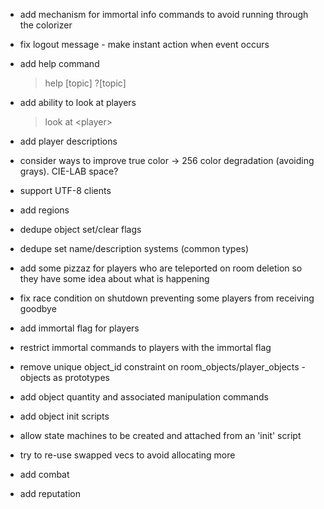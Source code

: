 - add mechanism for immortal info commands to avoid running through the colorizer

- fix logout message - make instant action when event occurs

- add help command

  > help \[topic\]
  > ?\[topic\]

- add ability to look at players

  > look at <player\>

- add player descriptions

- consider ways to improve true color -> 256 color degradation (avoiding grays). CIE-LAB space?

- support UTF-8 clients

- add regions

- dedupe object set/clear flags

- dedupe set name/description systems (common types)

- add some pizzaz for players who are teleported on room deletion so they have some idea about what is happening

- fix race condition on shutdown preventing some players from receiving goodbye

- add immortal flag for players

- restrict immortal commands to players with the immortal flag

- remove unique object_id constraint on room_objects/player_objects - objects as prototypes

- add object quantity and associated manipulation commands

- add object init scripts

- allow state machines to be created and attached from an 'init' script

- try to re-use swapped vecs to avoid allocating more

- add combat

- add reputation
